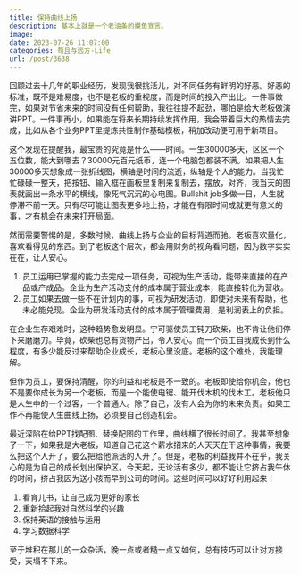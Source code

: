 ```yaml
---
title: 保持曲线上扬
description: 基本上就是一个老油条的摸鱼宣言。
image: 
date: 2023-07-26 11:07:00
categories: 苟且与远方-Life
url: /post/3638
---
```


回顾过去十几年的职业经历，发现我很挑活儿，对不同任务有鲜明的好恶。好恶的标准，既不是难易度，也不是老板的重视度，而是时间的投入产出比。一件事做完，如果对节省未来的时间没有任何帮助，我往往提不起劲，哪怕是给大老板做演讲PPT。一件事再小，如果能在将来长期持续发挥作用，我会带着巨大的热情去完成，比如从各个业务PPT里提炼共性制作基础模板，稍加改动便可用于新项目。

这个发现在提醒我，最宝贵的究竟是什么——时间。一生30000多天，区区一个五位数，能大到哪去？30000元百元纸币，连一个电脑包都装不满。如果把人生30000多天想象成一张折线图，横轴是时间的流逝，纵轴是个人的能力。当我忙忙碌碌一整天，把按钮、输入框在画板里复制来复制去，摆放，对齐，我当天的图表就画出一条水平的横线，像死气沉沉的心电图。Bullshit job多做一日，人生就停滞不前一天。只有尽可能让图表更多地上扬，才能在有限时间成就更有意义的事，才有机会在未来打开局面。

然而需要警惕的是，多数时候，曲线上扬与企业的目标背道而驰。老板喜欢量化，喜欢看得见的东西。到了老板这个层次，都会用财务的视角看问题，因为数字实实在在，让人安心。

1. 员工运用已掌握的能力去完成一项任务，可视为生产活动，能带来直接的在产品或产成品。企业为生产活动支付的成本属于营业成本，能直接转化为营收。
2. 员工如果去做一些不在计划内的事，可视为研发活动，即使对未来有帮助，也未必能兑现。企业为研发活动支付的成本属于管理费用，是利润表上的负担。

在企业生存艰难时，这种趋势愈发明显。宁可驱使员工钝刀砍柴，也不肯让他们停下来磨磨刀。毕竟，砍柴也总有货物产出，令人安心。而一个员工自我成长到什么程度，有多少能反过来帮助企业成长，老板心里没底。老板的这个难处，我能理解。

但作为员工，要保持清醒，你的利益和老板是不一致的。老板即使给你机会，他也不是要你成长为另一个老板，而是一个能使电锯、能开伐木机的伐木工。老板他只是人生中的一个过客，一个普通人。除了自己，没有人会为你的未来负责。如果工作不再能使人生曲线上扬，必须要自己创造机会。

最近深陷在给PPT找配图、替换配图的工作里，曲线横了很长时间了。我甚至想象了一下，如果我是大老板，知道自己花这个薪水招来的人天天在干这种事情，我要么把这个人开了，要么把给他派活的人开了。但是，老板的利益我并不在乎，我关心的是为自己的成长划出保护区。今天起，无论活有多少，都不能让它挤占我午休的时间，挤占我因为送小孩而早到公司的时间。这些时间可以好好利用起来：

1. 看育儿书，让自己成为更好的家长
2. 重新拾起我对自然科学的兴趣
3. 保持英语的接触与运用
4. 学习数据科学

至于堆积在那儿的一众杂活，晚一点或者糙一点又如何，总有技巧可以让对方接受，天塌不下来。
